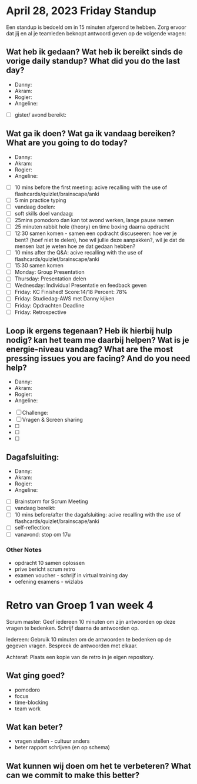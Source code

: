 # April 28, 2023 Friday Standup

Een standup is bedoeld om in 15 minuten afgerond te hebben. Zorg ervoor dat jij en al je teamleden beknopt antwoord geven op de volgende vragen:

## Wat heb ik gedaan? Wat heb ik bereikt sinds de vorige daily standup? What did you do the last day?

- Danny:
- Akram:
- Rogier:
- Angeline:
- [ ] gister/ avond bereikt:

## Wat ga ik doen? Wat ga ik vandaag bereiken? What are you going to do today?

- Danny:
- Akram:
- Rogier:
- Angeline:
- [ ] 10 mins before the first meeting: acive recalling with the use of flashcards/quizlet/brainscape/anki
- [ ] 5 min practice typing
- [ ] vandaag doelen:
- [ ] soft skills doel vandaag:
- [ ] 25mins pomodoro dan kan tot avond werken, lange pause nemen
- [ ] 25 minuten rabbit hole (theory) en time boxing daarna opdracht
- [ ] 12:30 samen komen - samen een opdracht discuseeren: hoe ver je bent? (hoef niet te delen), hoe wil jullie deze aanpakken?, wil je dat de mensen laat je weten hoe ze dat gedaan hebben?
- [ ] 10 mins after the Q&A: acive recalling with the use of flashcards/quizlet/brainscape/anki
- [ ] 15:30 samen komen
- [ ] Monday: Group Presentation
- [ ] Thursday: Presentation delen
- [ ] Wednesday: Individual Presentatie en feedback geven
- [ ] Friday: KC Finished! Score:14/18 Percent: 78%
- [ ] Friday: Studiedag-AWS met Danny kijken
- [ ] Friday: Opdrachten Deadline
- [ ] Friday: Retrospective

## Loop ik ergens tegenaan? Heb ik hierbij hulp nodig? kan het team me daarbij helpen? Wat is je energie-niveau vandaag? What are the most pressing issues you are facing? And do you need help?

- Danny:
- Akram:
- Rogier:
- Angeline:
- [ ] Challenge:
- [ ] Vragen & Screen sharing
- [ ]
- [ ]
- [ ]

## Dagafsluiting:

- Danny:
- Akram:
- Rogier:
- Angeline:
- [ ] Brainstorm for Scrum Meeting
- [ ] vandaag bereikt:
- [ ] 10 mins before/after the dagafsluiting: acive recalling with the use of flashcards/quizlet/brainscape/anki
- [ ] self-reflection:
- [ ] vanavond: stop om 17u

### Other Notes

- opdracht 10 samen oplossen
- prive bericht scrum retro
- examen voucher - schrijf in virtual training day
- oefening examens - wizlabs

# Retro van Groep 1 van week 4

Scrum master: Geef iedereen 10 minuten om zijn antwoorden op deze vragen te bedenken. Schrijf daarna de antwoorden op.

Iedereen: Gebruik 10 minuten om de antwoorden te bedenken op de gegeven vragen. Bespreek de antwoorden met elkaar.

Achteraf: Plaats een kopie van de retro in je eigen repository.

## Wat ging goed?

- pomodoro
- focus
- time-blocking
- team work

## Wat kan beter?

- vragen stellen - cultuur anders
- beter rapport schrijven (en op schema)

## Wat kunnen wij doen om het te verbeteren? What can we commit to make this better?
